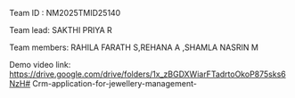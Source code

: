 Team ID : NM2025TMID25140

Team lead: SAKTHI PRIYA R

Team members: RAHILA FARATH S,REHANA A ,SHAMLA NASRIN M 
              
Demo video link:
https://drive.google.com/drive/folders/1x_zBGDXWiarFTadrtoOkoP875sks6NzH# Crm-application-for-jewellery-management-




